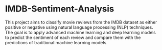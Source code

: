 # IMDB-Sentiment-Analysis
This project aims to classify movie reviews from the IMDB dataset as either positive or negative using natural language processing (NLP) techniques. The goal is to apply advanced machine learning and deep learning models to predict the sentiment of each review and compare them with the predictions of traditional machine learning models.
